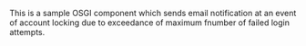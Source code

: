 This is a sample OSGI component which sends email notification at an event of account locking due to exceedance of maximum fnumber of failed login attempts.
